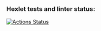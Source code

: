 ### Hexlet tests and linter status:
[![Actions Status](https://github.com/gzubkov/php-oop-project-60/actions/workflows/hexlet-check.yml/badge.svg)](https://github.com/gzubkov/php-oop-project-60/actions)